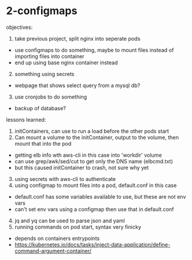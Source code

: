 # 2-configmaps

objectives:

1. take previous project, split nginx into seperate pods
  * use configmaps to do something, maybe to mount files instead of importing files into container
  * end up using base nginx container instead
2. something using secrets
  * webpage that shows select query from a mysql db?
3. use cronjobs to do something
  * backup of database?

lessons learned:

1. initContainers, can use to run a load before the other pods start
2. Can mount a volume to the initContainer, output to the volume, then mount that into the pod
  * getting elb info wth aws-cli in this case into 'workdir' volume
  * can use grep/awk/sed/cut to get only the DNS name (elbcmd.txt)
  * but this caused initContainer to crash, not sure why yet
3. using secrets with aws-cli to authenticate
4. using configmap to mount files into a pod, default.conf in this case
  * default.conf has some variables available to use, but these are not env vars
  * can't set env vars using a configmap then use that in default.conf
4. jq and yq can be used to parse json and yaml
5. running commands on pod start, syntax very finicky
  * depends on containers entrypoints
  * https://kubernetes.io/docs/tasks/inject-data-application/define-command-argument-container/

